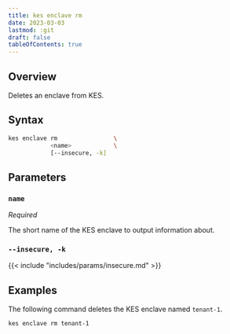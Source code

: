 ```yaml
---
title: kes enclave rm
date: 2023-03-03
lastmod: :git
draft: false
tableOfContents: true
---
```


## Overview

Deletes an enclave from KES.

## Syntax

```sh
kes enclave rm                \
            <name>            \
            [--insecure, -k] 
```

## Parameters

### `name`

_Required_

The short name of the KES enclave to output information about.

### `--insecure, -k`

{{< include "includes/params/insecure.md" >}}

## Examples

The following command deletes the KES enclave named `tenant-1`.

```sh
kes enclave rm tenant-1
```